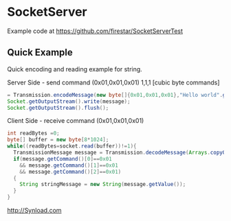 SocketServer
============

Example code at https://github.com/firestar/SocketServerTest


Quick Example
--

Quick encoding and reading example for string.

Server Side - send command (0x01,0x01,0x01) 1,1,1 [cubic byte commands]
```java
= Transmission.encodeMessage(new byte[]{0x01,0x01,0x01},"Hello world".getBytes());
Socket.getOutputStream().write(message);
Socket.getOutputStream().flush();
```

Client Side - receive command (0x01,0x01,0x01)
```java
int readBytes =0;
byte[] buffer = new byte[8*1024];
while((readBytes=socket.read(buffer))!=1){
  TransmissionMessage message = Transmission.decodeMessage(Arrays.copyOf(buffer,readBytes));
  if(message.getCommand()[0]==0x01 
    && message.getCommand()[1]==0x01 
    && message.getCommand()[2]==0x01)
  {
    String stringMessage = new String(message.getValue());
  }
}
```


http://Synload.com
